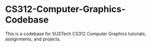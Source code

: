 # CS312-Computer-Graphics-Codebase

This is a codebase for SUSTech CS312 Computer Graphics tutorials, assignments, and projects.
